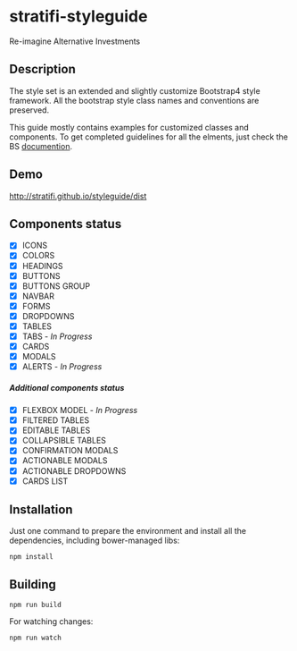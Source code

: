 # stratifi-styleguide

Re-imagine Alternative Investments 


## Description
The style set is an extended and slightly customize Bootstrap4 style framework.
All the bootstrap style class names and conventions are preserved.

This guide mostly contains examples for customized classes and components.
To get completed guidelines for all the elments, just check the BS [documention](http://getbootstrap.com/).


## Demo
http://stratifi.github.io/styleguide/dist

## Components status
- [x] ICONS
- [x] COLORS
- [x] HEADINGS
- [x] BUTTONS
- [x] BUTTONS GROUP
- [x] NAVBAR
- [x] FORMS
- [x] DROPDOWNS
- [x] TABLES
- [x] TABS - *In Progress*
- [x] CARDS
- [x] MODALS
- [x] ALERTS - *In Progress*

##### Additional components status

- [x] FLEXBOX MODEL - *In Progress*
- [x] FILTERED TABLES
- [x] EDITABLE TABLES
- [x] COLLAPSIBLE TABLES
- [x] CONFIRMATION MODALS
- [x] ACTIONABLE MODALS
- [x] ACTIONABLE DROPDOWNS
- [x] CARDS LIST

## Installation
Just one command to prepare the environment and install all the dependencies, 
including bower-managed libs:
```
npm install
```

## Building
```
npm run build
```
For watching changes:
```
npm run watch
```